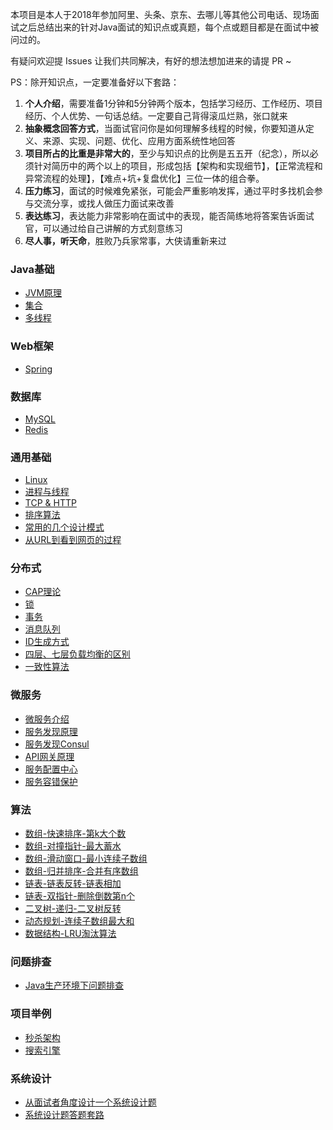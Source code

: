 本项目是本人于2018年参加阿里、头条、京东、去哪儿等其他公司电话、现场面试之后总结出来的针对Java面试的知识点或真题，每个点或题目都是在面试中被问过的。

有疑问欢迎提 Issues 让我们共同解决，有好的想法想加进来的请提 PR ~

PS：除开知识点，一定要准备好以下套路：  
1. **个人介绍**，需要准备1分钟和5分钟两个版本，包括学习经历、工作经历、项目经历、个人优势、一句话总结。一定要自己背得滚瓜烂熟，张口就来
2. **抽象概念回答方式**，当面试官问你是如何理解多线程的时候，你要知道从定义、来源、实现、问题、优化、应用方面系统性地回答
3. **项目所占的比重是非常大的**，至少与知识点的比例是五五开（纪念），所以必须针对简历中的两个以上的项目，形成包括【架构和实现细节】，【正常流程和异常流程的处理】，【难点+坑+复盘优化】三位一体的组合拳。
4. **压力练习**，面试的时候难免紧张，可能会严重影响发挥，通过平时多找机会参与交流分享，或找人做压力面试来改善
5. **表达练习**，表达能力非常影响在面试中的表现，能否简练地将答案告诉面试官，可以通过给自己讲解的方式刻意练习
6. **尽人事，听天命**，胜败乃兵家常事，大侠请重新来过

### Java基础
* [JVM原理](https://github.com/xbox1994/2018-Java-Interview/blob/master/MD/Java基础-JVM原理.md)
* [集合](https://github.com/xbox1994/2018-Java-Interview/blob/master/MD/Java基础-集合.md)
* [多线程](https://github.com/xbox1994/2018-Java-Interview/blob/master/MD/Java基础-多线程.md)
### Web框架
* [Spring](https://github.com/xbox1994/2018-Java-Interview/blob/master/MD/Web框架-Spring.md)
### 数据库
* [MySQL](https://github.com/xbox1994/2018-Java-Interview/blob/master/MD/数据库-MySQL.md)
* [Redis](https://github.com/xbox1994/2018-Java-Interview/blob/master/MD/数据库-Redis.md)
### 通用基础
* [Linux](https://github.com/xbox1994/2018-Java-Interview/blob/master/MD/通用基础-Linux.md)
* [进程与线程](https://github.com/xbox1994/2018-Java-Interview/blob/master/MD/通用基础-进程与线程.md)
* [TCP & HTTP](https://github.com/xbox1994/2018-Java-Interview/blob/master/MD/通用基础-TCP&HTTP.md)
* [排序算法](https://github.com/xbox1994/2018-Java-Interview/blob/master/MD/通用基础-排序算法.md)
* [常用的几个设计模式](https://github.com/xbox1994/2018-Java-Interview/blob/master/MD/通用基础-设计模式.md)
* [从URL到看到网页的过程](http://www.wangtianyi.top/blog/2017/10/22/cong-urlkai-shi-,ding-wei-shi-jie/?utm_source=github&utm_medium=github)
### 分布式
* [CAP理论](https://github.com/xbox1994/2018-Java-Interview/blob/master/MD/分布式-CAP理论.md)
* [锁](https://www.jianshu.com/p/c2b4aa7a12f1)
* [事务](https://mp.weixin.qq.com/s/gg4q_53eiHCI3OUWzN7eWg)
* [消息队列](https://github.com/xbox1994/2018-Java-Interview/blob/master/MD/分布式-消息队列.md)
* [ID生成方式](https://github.com/xbox1994/2018-Java-Interview/blob/master/MD/分布式-ID生成方式.md)
* [四层、七层负载均衡的区别](https://www.jianshu.com/p/fa937b8e6712)
* [一致性算法](https://github.com/crossoverJie/JCSprout/blob/master/MD/Consistent-Hash.md)
### 微服务
* [微服务介绍](http://www.wangtianyi.top/blog/2017/04/16/microservies-1-introduction-to-microservies/?utm_source=github&utm_medium=github)
* [服务发现原理](http://www.wangtianyi.top/blog/2017/05/15/zai-wei-fu-wu-jia-gou-zhong-de-fu-wu-fa-xian-ji-zhi/?utm_source=github&utm_medium=github)
* [服务发现Consul](http://sjyuan.cc/service-registration-and-discovery/)
* [API网关原理](http://www.wangtianyi.top/blog/2017/04/22/yi-microservies-2-building-microservices-using-an-api-gateway/?utm_source=github&utm_medium=github)
* [服务配置中心](http://sjyuan.cc/service-config-server/)
* [服务容错保护](http://sjyuan.cc/service-fault-tolerant-protected-with-hytrix/)
### 算法
* [数组-快速排序-第k大个数](https://github.com/xbox1994/2018-Java-Interview/blob/master/MD/算法-数组-快速排序-第k大个数.md)
* [数组-对撞指针-最大蓄水](https://github.com/xbox1994/2018-Java-Interview/blob/master/MD/算法-数组-对撞指针-最大蓄水.md)
* [数组-滑动窗口-最小连续子数组](https://github.com/xbox1994/2018-Java-Interview/blob/master/MD/算法-数组-滑动窗口-最小连续子数组.md)
* [数组-归并排序-合并有序数组](https://github.com/xbox1994/2018-Java-Interview/blob/master/MD/算法-数组-归并排序-合并有序数组.md)
* [链表-链表反转-链表相加](https://github.com/xbox1994/2018-Java-Interview/blob/master/MD/算法-链表-反转链表-链表相加.md)
* [链表-双指针-删除倒数第n个](https://github.com/xbox1994/2018-Java-Interview/blob/master/MD/算法-链表-双指针-删除倒数第n个.md)
* [二叉树-递归-二叉树反转](https://github.com/xbox1994/2018-Java-Interview/blob/master/MD/算法-二叉树-递归-二叉树反转.md)
* [动态规划-连续子数组最大和](https://github.com/xbox1994/2018-Java-Interview/blob/master/MD/算法-动态规划-连续子数组最大和.md)
* [数据结构-LRU淘汰算法](https://github.com/xbox1994/2018-Java-Interview/blob/master/MD/算法-数据结构-LRU淘汰算法.md)
### 问题排查
* [Java生产环境下问题排查](http://www.wangtianyi.top/blog/2018/07/20/javasheng-chan-huan-jing-xia-wen-ti-pai-cha/?utm_source=github&utm_medium=github)
### 项目举例
* [秒杀架构](https://github.com/xbox1994/2018-Java-Interview/blob/master/MD/秒杀架构.md)
* [搜索引擎](https://github.com/xbox1994/2018-Java-Interview/blob/master/MD/搜索引擎.md)
### 系统设计
* [从面试者角度设计一个系统设计题](http://www.wangtianyi.top/blog/2018/08/31/xi-tong-she-ji-mian-shi-ti-:zong-he-kao-cha-mian-shi-zhe-de-da-zhao/?utm_source=github&utm_medium=github)
* [系统设计题答题套路](https://github.com/donnemartin/system-design-primer/blob/master/README-zh-Hans.md#%E5%A6%82%E4%BD%95%E5%A4%84%E7%90%86%E4%B8%80%E4%B8%AA%E7%B3%BB%E7%BB%9F%E8%AE%BE%E8%AE%A1%E7%9A%84%E9%9D%A2%E8%AF%95%E9%A2%98)